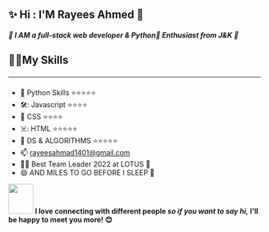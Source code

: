 
  <h2> ✨ Hi : I'M <b>Rayees Ahmed</b> 🧑 </h2>
 

##### :green_book: I AM a full-stack web developer & Python:snake: Enthusiast from J&K :green_book:
## :technologist:My Skills<hr>
- :snake: Python Skills  :star::star::star::star::star:
- 🛠️:  Javascript     :star::star::star::star:
- :rainbow:  CSS            :star::star::star::star:
- ☠️: HTML             :star::star::star::star::star:
- :dromedary_camel: DS & ALGORITHMS :star::star::star::star::star:
- 📫 rayeesahmad1401@gmail.com
- 👨‍🏫 Best Team Leader 2022 at LOTUS 🏏
- 😄 AND MILES TO GO BEFORE I SLEEP 🥇

<img src="https://camo.githubusercontent.com/ec0df7b334d15078e980be8f26f35f1bd6f004eaa4a121db42fed361360c1817/68747470733a2f2f6d656469612e67697068792e636f6d2f6d656469612f4c6e516a7057614f4e386e68723231764e572f67697068792e676966" width = "50" height="60"><b> I love connecting with different people<i> so if you want to say hi,</i> I'll be happy to meet you more! 😊
